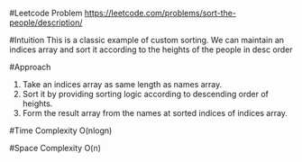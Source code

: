 #Leetcode Problem
https://leetcode.com/problems/sort-the-people/description/

#Intuition
This is a classic example of custom sorting. We can maintain an indices array and sort it according to the heights of the people in desc order

#Approach
1. Take an indices array as same length as names array.
2. Sort it by providing sorting logic according to descending order of heights.
3. Form the result array from the names at sorted indices of indices array.

#Time Complexity
O(nlogn)

#Space Complexity 
O(n)